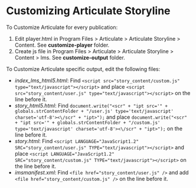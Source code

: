 Customizing Articulate Storyline
=================

To Customize Articulate for every publication:

1. Edit player.html in Program Files > Articulate > Articulate Storyline > Content. See __customize-player__ folder.
2. Create js file in Program Files > Articulate > Articulate Storyline > Content > lms. See __customize-output__ folder.

To Customize Articulate specific output, edit the following files:
  * _index_lms_html5.html_:
Find `<script src="story_content/custom.js" type="text/javascript"></script>` and place `<script src="story_content/user.js" type="text/javascript"></script>` on the line before it.
  * _story_html5.html_:
Find `document.write("<scr" + "ipt src='" + globals.strContentFolder + "/user.js' type='text/javascript' charset='utf-8'><\/scr" + "ipt>");` and place `document.write("<scr" + "ipt src='" + globals.strContentFolder + "/custom.js' type='text/javascript' charset='utf-8'><\/scr" + "ipt>");` on the line before it.
  * _story.html_:
Find `<script LANGUAGE="JavaScript1.2" SRC="story_content/user.js" TYPE="text/javascript"></script>` and place `<script LANGUAGE="JavaScript1.2" SRC="story_content/custom.js" TYPE="text/javascript"></script>` on the line before it.
  * _imsmanifest.xml_:
Find `<file href="story_content/user.js" />` and add `<file href="story_content/custom.js" />` on the line before it.
